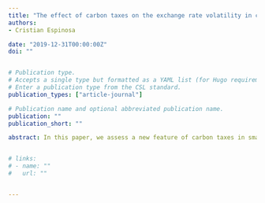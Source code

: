 ```yaml
---
title: "The effect of carbon taxes on the exchange rate volatility in commodities exporting countries"
authors:
- Cristian Espinosa

date: "2019-12-31T00:00:00Z"
doi: ""


# Publication type.
# Accepts a single type but formatted as a YAML list (for Hugo requirements).
# Enter a publication type from the CSL standard.
publication_types: ["article-journal"]

# Publication name and optional abbreviated publication name.
publication: ""
publication_short: ""

abstract: In this paper, we assess a new feature of carbon taxes in small open economies specializing in the export of a single commodity. This is, the ability to reduce the volatility of the real exchange rate in the Chilean economy. This is done trough the lens of a DSGE model that features an externality that affects the economy GDP. This originates from the burning process of fossil fuels, used for energy generation. We assume that this externality is the driver of climate change and that the government, seeking to internalize these damages, levies a Pigouvian tax in the energy sector. A key aspect of the tax is that it is optimal, as it accounts for the social cost of carbon. Under further assumptions, it can be expressed as a fraction of GDP, depending only on exogenous parameters:  the carbon cycle depreciation structure parameters, the expected damages in GDP and the discount factor. The results shows that the tax: (i) cuts emissions by roughly 8% and increases the energy price by 11%, (ii) is a welfare improving policy and finally, (iii) reduces the real exchange rate variance by 1.8%. The stabilization of this variable is robust to the shock specification under assessment. In effect, when the economy is exposed to single/multiple copper price shocks or multiple mixed shocks, the carbon tax helps to reduce the real exchange rate volatility by an amount ranging between 1.8% and 2.2%


# links:
# - name: ""
#   url: ""


---
```


